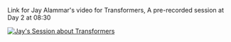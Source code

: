 Link for Jay Alammar's video for Transformers, A pre-recorded session at Day 2 at 08:30

[![Jay's Session about Transformers](https://img.youtube.com/vi/_JYfqpEnb8o/0.jpg)](https://www.youtube.com/watch?v=_JYfqpEnb8o)
